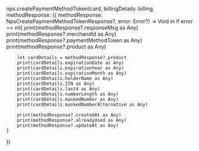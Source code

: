 nps.createPaymentMethodToken(card, billingDetails: billing, methodResponse: {( methodResponse: NpsCreatePaymentMethodTokenResponse?, error: Error?) -> Void in
    if error == nil{
        print(methodResponse?.responseMsg as Any)
        print(methodResponse?.merchandId as Any)
        print(methodResponse?.paymentMethodToken as Any)
        print(methodResponse?.product as Any)

        let cardDetails = methodResponse?.product
        print(cardDetails.expirationDate as Any)
        print(cardDetails.expirationYear as Any)
        print(cardDetails.expirationMonth as Any)
        print(cardDetails.holderName as Any)
        print(cardDetails.IIN as Any)
        print(cardDetails.last4 as Any)
        print(cardDetails.numberLength as Any)
        print(cardDetails.maskedNumber as Any)
        print(cardDetails.maskedNumberAlternative as Any)

        print(methodResponse?.createdAt as Any)
        print(methodResponse?.alreadyUsed as Any)
        print(methodResponse?.updateAt as Any)
    }
})
